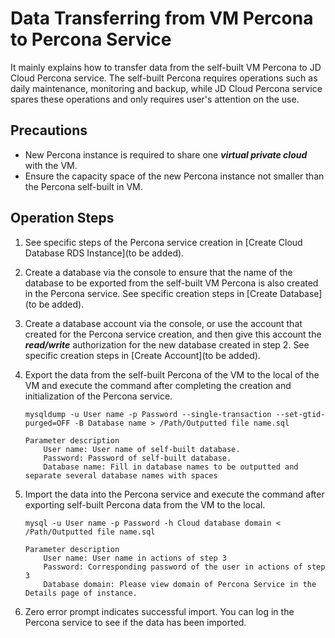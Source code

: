 # Data Transferring from VM Percona to Percona Service 
It mainly explains how to transfer data from the self-built VM Percona to JD Cloud Percona service. The self-built Percona requires operations such as daily maintenance, monitoring and backup, while JD Cloud Percona service spares these operations and only requires user's attention on the use.

## Precautions
* New Percona instance is required to share one ***virtual private cloud*** with the VM.
* Ensure the capacity space of the new Percona instance not smaller than the Percona self-built in VM.

## Operation Steps
1. See specific steps of the Percona service creation in [Create Cloud Database RDS Instance](to be added).
2. Create a database via the console to ensure that the name of the database to be exported from the self-built VM Percona is also created in the Percona service. See specific creation steps in [Create Database](to be added).
3. Create a database account via the console, or use the account that created for the Percona service creation, and then give this account the ***read/write*** authorization for the new database created in step 2. See specific creation steps in [Create Account](to be added).
4. Export the data from the self-built Percona of the VM to the local of the VM and execute the command after completing the creation and initialization of the Percona service.

    ```
    mysqldump -u User name -p Password --single-transaction --set-gtid-purged=OFF -B Database name > /Path/Outputted file name.sql

    Parameter description
        User name: User name of self-built database.
        Password: Password of self-built database.
        Database name: Fill in database names to be outputted and separate several database names with spaces
    ```

5. Import the data into the Percona service and execute the command after exporting self-built Percona data from the VM to the local.

    ```
    mysql -u User name -p Password -h Cloud database domain < /Path/Outputted file name.sql

    Parameter description
        User name: User name in actions of step 3
        Password: Corresponding password of the user in actions of step 3
        Database domain: Please view domain of Percona Service in the Details page of instance.
    ```
    
6. Zero error prompt indicates successful import. You can log in the Percona service to see if the data has been imported.
